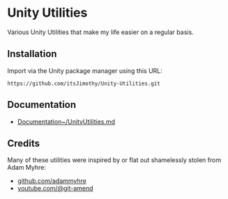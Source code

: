 # Unity Utilities

Various Unity Utilities that make my life easier on a regular basis.

## Installation

Import via the Unity package manager using this URL:

`https://github.com/itsJimothy/Unity-Utilities.git`

## Documentation

- [Documentation~/UnityUtilities.md](Documentation~/UnityUtilities.md)

## Credits

Many of these utilities were inspired by or flat out shamelessly stolen from Adam Myhre:
- [github.com/adammyhre](https://github.com/adammyhre)
- [youtube.com/@git-amend](https://www.youtube.com/@git-amend)